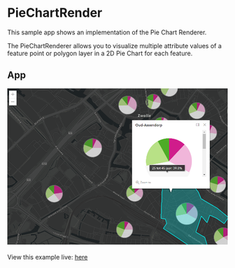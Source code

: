 # PieChartRender

This sample app shows an implementation of the Pie Chart Renderer.

The PieChartRenderer allows you to visualize multiple attribute values of a feature point or polygon layer in a 2D Pie Chart for each feature.


## App

![Screenshot pie chart](./PieChartMap.png)
<br>
<br>
View this example live:
[here](https://esrinederland.github.io/CoolMaps/PieChartRendering/Index.html)
